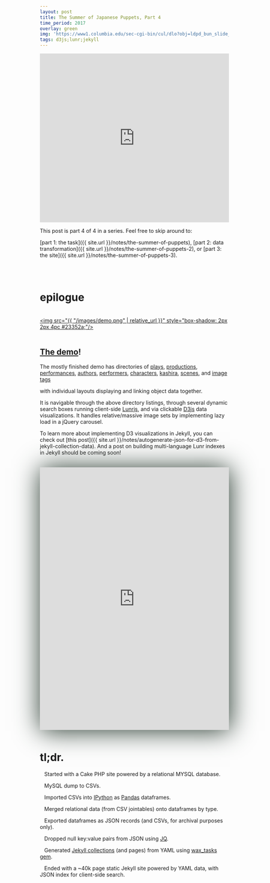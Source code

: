 ```yaml
---
layout: post
title: The Summer of Japanese Puppets, Part 4
time_period: 2017
overlay: green
img: 'https://www1.columbia.edu/sec-cgi-bin/cul/dlo?obj=ldpd_bun_slide_024_1_0427_0621&size=medium'
tags: d3js;lunr;jekyll
---
```

<iframe style="height:450px; width:100%" src="https://www.youtube.com/embed/ZaI8fN4176k" frameborder="0" allowfullscreen></iframe>

This post is part 4 of 4 in a series. Feel free to skip around to:

[part 1: the task]({{ site.url }}/notes/the-summer-of-puppets),
[part 2: data transformation]({{ site.url }}/notes/the-summer-of-puppets-2), or
[part 3: the site]({{ site.url }}/notes/the-summer-of-puppets-3).

<br><br>

# epilogue

<br><a href="https://bunraku.cul.columbia.edu/"><img src="{{ "/images/demo.png" | relative_url }}" style="box-shadow: 2px 2px 4pc #23352a;"/></a><br><br>

## [The demo](https://bunraku.cul.columbia.edu/)!

The mostly finished demo has directories of
[plays](https://bunraku.cul.columbia.edu/plays/),
[productions](https://bunraku.cul.columbia.edu/productions/),
[performances](https://bunraku.cul.columbia.edu/performances/),
[authors](https://bunraku.cul.columbia.edu/authors/),
[performers](https://bunraku.cul.columbia.edu/performers/),
[characters](https://bunraku.cul.columbia.edu/characters/),
[kashira](https://bunraku.cul.columbia.edu/kashira/),
[scenes](https://bunraku.cul.columbia.edu/scenes/2671/), and
[image tags](https://bunraku.cul.columbia.edu/tags/)

with individual layouts displaying and linking object data together.

It is navigable through the above directory listings, through several dynamic search boxes running client-side [Lunrjs](https://lunrjs.com/), and via clickable [D3js](https://d3js.org/) data visualizations. It handles relative/massive image sets by implementing lazy load in a jQuery carousel.

To learn more about implementing D3 visualizations in Jekyll, you can check out [this post]({{ site.url }}/notes/autogenerate-json-for-d3-from-jekyll-collection-data). And a post on building multi-language Lunr indexes in Jekyll should be coming soon!

<br>
<iframe width="100%" height="700" src="https://jsfiddle.net/marii_/zkdzy0qq/2/embedded/result,js/" allowfullscreen="allowfullscreen" frameborder="0" style="box-shadow: 2px 2px 4pc #23352a;"></iframe>
<br><br>

# tl;dr.

<i class="fa fa-chevron-circle-right" aria-hidden="true"></i>&nbsp;&nbsp;
Started with a Cake PHP site powered by a relational MYSQL database.

<i class="fa fa-chevron-circle-right" aria-hidden="true"></i>&nbsp;&nbsp;
MySQL dump to CSVs.

<i class="fa fa-chevron-circle-right" aria-hidden="true"></i>&nbsp;&nbsp;
Imported CSVs into [IPython](https://ipython.org/) as [Pandas](https://pandas.pydata.org/) dataframes.

<i class="fa fa-chevron-circle-right" aria-hidden="true"></i>&nbsp;&nbsp;
Merged relational data (from CSV jointables) onto dataframes by type.

<i class="fa fa-chevron-circle-right" aria-hidden="true"></i>&nbsp;&nbsp;
Exported dataframes as JSON records (and CSVs, for archival purposes only).

<i class="fa fa-chevron-circle-right" aria-hidden="true"></i>&nbsp;&nbsp;
Dropped null key:value pairs from JSON using [JQ](https://stedolan.github.io/jq/).


<i class="fa fa-chevron-circle-right" aria-hidden="true"></i>&nbsp;&nbsp;
Generated [Jekyll collections](https://jekyllrb.com/docs/collections/) (and pages) from YAML using [wax_tasks gem](https://github.com/mnyrop/wax_tasks).

<i class="fa fa-chevron-circle-right" aria-hidden="true"></i>&nbsp;&nbsp;
Ended with a ~40k page static Jekyll site powered by YAML data, with JSON index for client-side search.
